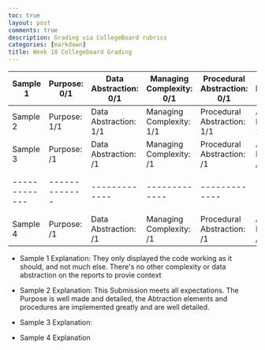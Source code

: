 ```yaml
---
toc: true
layout: post
comments: true
description: Grading via CollegeBoard rubrics
categories: [markdown]
title: Week 18 Collegeboard Grading
---
```


| Sample 1  | Purpose: 0/1 | Data Abstraction: 0/1 | Managing Complexity: 0/1 | Procedural Abstraction: 0/1 | Algorithm Implementation: 0/1 | Testing: 0/1 | Total Grade: /6 | 
| ------------- | ------------- | ------------- | ------------- | ------------- | ------------- | ------------- | ------------- |   
| Sample 2  | Purpose: 1/1  | Data Abstraction: 1/1 | Managing Complexity: 1/1| Procedural Abstraction: 1/1 | Algorithm Implementation: 1/1  | Testing: 1/1 | Total Grade 6/6 |  
| Sample 3  | Purpose: /1 | Data Abstraction: /1 | Managing Complexity: /1 | Procedural Abstraction: /1 | Algorithm Implementation: /1 | Testing: /1 | Total Grade: /6 | 
| ------------- | ------------- | ------------- | ------------- | ------------- | ------------- | ------------- | ------------- |   
| Sample 4  | Purpose: /1  | Data Abstraction: /1 | Managing Complexity: /1| Procedural Abstraction: /1 | Algorithm Implementation: /1  | Testing: 1/1 | Total Grade /6 |  

- Sample 1 Explanation: They only displayed the code working as it should, and not much else. There's no other complexity or data abstraction on the reports to provie context

- Sample 2 Explanation: This Submission meets all expectations. The Purpose is well made and detailed, the Abtraction elements and procedures are implemented greatly and are well detailed. 

- Sample 3 Explanation:

- Sample 4 Explanation
